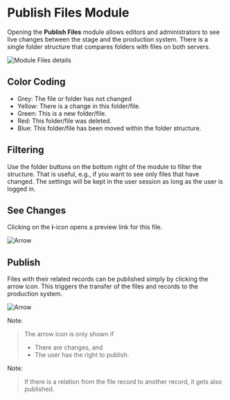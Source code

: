 # Publish Files Module

Opening the **Publish Files** module allows editors and administrators to see live changes between the stage and the
production system.
There is a single folder structure that compares folders with files on both servers.

![Module Files details](_img/module_detail_files.png)

## Color Coding

* Grey: The file or folder has not changed
* Yellow: There is a change in this folder/file.
* Green: This is a new folder/file.
* Red: This folder/file was deleted.
* Blue: This folder/file has been moved within the folder structure.

## Filtering

Use the folder buttons on the bottom right of the module to filter the structure.
That is useful, e.g., if you want to see only files that have changed.
The settings will be kept in the user session as long as the user is logged in.

## See Changes

Clicking on the **i**-icon opens a preview link for this file.

![Arrow](_img/icon_info.png)

## Publish

Files with their related records can be published simply by clicking the arrow icon.
This triggers the transfer of the files and records to the production system.

![Arrow](_img/icon_arrow.png)

Note:

> The arrow icon is only shown if
>
> * There are changes, and
> * The user has the right to publish.

Note:

> If there is a relation from the file record to another record, it gets also published.
